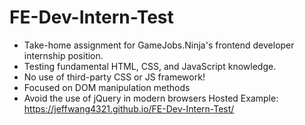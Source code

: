 # FE-Dev-Intern-Test
- Take-home assignment for GameJobs.Ninja's frontend developer internship position. 
- Testing fundamental HTML, CSS, and JavaScript knowledge. 
- No use of third-party CSS or JS framework!
- Focused on DOM manipulation methods 
- Avoid the use of jQuery in modern browsers
Hosted Example: https://jeffwang4321.github.io/FE-Dev-Intern-Test/

